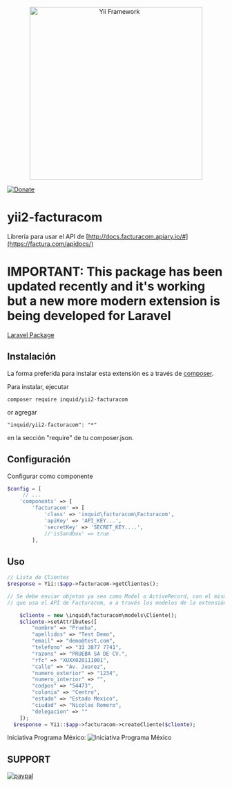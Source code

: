 <p align="center">
    <a href="http://www.yiiframework.com/" target="_blank">
        <img src="http://static.yiiframework.com/files/logo/yii.png" width="400" alt="Yii Framework" />
    </a>
</p>

[![Donate](https://img.shields.io/badge/Donate-PayPal-green.svg)](https://www.paypal.com/cgi-bin/webscr?cmd=_donations&business=contact@inquid.co&item_name=Yii2+extensions+support&item_number=22+Campaign&amount=5%2e00&currency_code=USD)

yii2-facturacom
=====================

Librería para usar el API de [http://docs.facturacom.apiary.io/#](https://factura.com/apidocs/)


# IMPORTANT: This package has been updated recently and it's working but a new more modern extension is being developed for Laravel
[Laravel Package](https://github.com/inquid/laravel-facturacom)

## Instalación

La forma preferida para instalar esta extensión es a través de [composer](http://getcomposer.org/download/).

Para instalar, ejecutar

```
composer require inquid/yii2-facturacom
```

or agregar

```
"inquid/yii2-facturacom": "*"
```
en la sección "require" de tu composer.json.

## Configuración

Configurar como componente
```php
$config = [
     // ...
    'components' => [
        'facturacom' => [
            'class' => 'inquid\facturacom\Facturacom',
            'apiKey' => 'API_KEY...',
            'secretKey' => 'SECRET_KEY....',
            //'isSandbox' => true
        ],
```

## Uso
```php
// Lista de Clientes
$response = Yii::$app->facturacom->getClientes();

// Se debe enviar objetos ya sea como Model o ActiveRecord, con el mismo nombre de los parametros 
// que usa el API de Facturacom, o a través los modelos de la extensión

    $cliente = new \inquid\facturacom\models\Cliente();
    $cliente->setAttributes([
        "nombre" => "Prueba",
        "apellidos" => "Test Demo",
        "email" => "demo@test.com",
        "telefono" => "33 3877 7741",
        "razons" => "PRUEBA SA DE CV.",
        "rfc" => "XUXX020111001",
        "calle" => "Av. Juarez",
        "numero_exterior" => "1234",
        "numero_interior" => "",
        "codpos" => "54473",
        "colonia" => "Centro",
        "estado" => "Estado Mexico",
        "ciudad" => "Nicolas Romero",
        "delegacion" => ""
    ]);
  $response = Yii::$app->facturacom->createCliente($cliente);
```
Iniciativa Programa México: 
![Iniciativa Programa México](https://lh5.googleusercontent.com/k6u-DepqdgZzTk15Kxx6UPuZJ0ldiv6EPuhhJYRp8QfB89kLxU-D1D7YdYST-gGXnSxl9LFixzn5sYg=w1920-h990)

SUPPORT
-----
[![paypal](https://www.paypalobjects.com/en_US/i/btn/btn_donateCC_LG.gif)](https://www.paypal.com/cgi-bin/webscr?cmd=_donations&business=contact@inquid.co&item_name=Yii2+extensions+support&item_number=22+Campaign&amount=5%2e00&currency_code=USD)
